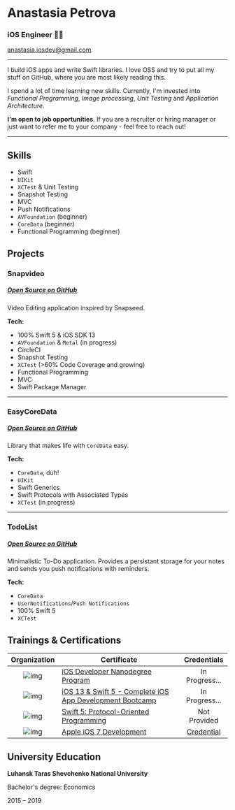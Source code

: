 # Anastasia Petrova 

### iOS Engineer 👩‍💻
[anastasia.iosdev@gmail.com](anastasia.iosdev@gmail.com)

---

I build iOS apps and write Swift libraries. I love OSS and try to put all my stuff on GitHub, where you are most likely reading this. 

I spend a lot of time learning new skills. Currently, I'm invested into *Functional Programming*, *Image processing*, *Unit Testing* and *Application Architecture*.

**I'm open to job opportunities**. If you are a recruiter or hiring manager or just want to refer me to your company - feel free to reach out!

---

## Skills

* Swift
* `UIKit`
* `XCTest` & Unit Testing
* Snapshot Testing
* MVC
* Push Notifications
* `AVFoundation` (beginner)
* `CoreData` (beginner)
* Functional Programming (beginner)

## Projects


### Snapvideo
##### [Open Source on GitHub](https://github.com/Anastasia-Petrova/Snapvideo) 
Video Editing application inspired by Snapseed. 

**Tech:**

* 100% Swift 5 & iOS SDK 13
* `AVFoundation` & `Metal` (in progress)
* CircleCI
* Snapshot Testing 
* `XCTest` (>60% Code Coverage and growing)
* Functional Programming
* MVC
* Swift Package Manager

---

### EasyCoreData

##### [Open Source on GitHub](https://github.com/Anastasia-Petrova/EasyCoreData)

Library that makes life with `CoreData` easy.

**Tech:**

* `CoreData`, duh!
* `UIKit`
* Swift Generics
* Swift Protocols with Associated Types
* `XCTest` (in progress)

---

### TodoList

##### [Open Source on GitHub](https://github.com/Anastasia-Petrova/TodoList)

Minimalistic To-Do application. Provides a persistant storage for your notes and sends you push notifications with reminders. 

**Tech:**

* `CoreData`
* `UserNotifications`/`Push Notifications`
* 100% Swift 5
* `XCTest`

## Trainings & Certifications

|Organization | Certificate | Credentials |
:-: | --- | :-: |
![img](https://i.imgur.com/P2cYqCX.jpg)| [iOS Developer Nanodegree Program](https://www.udacity.com/course/ios-developer-nanodegree--nd003) | In Progress...
![img](https://i.imgur.com/d7FVRFX.png)|  [iOS 13 & Swift 5 - Complete iOS App Development Bootcamp](https://www.udemy.com/course/ios-13-app-development-bootcamp/) | In Progress...
![img](https://i.imgur.com/Zv2qeeT.png)  | [Swift 5: Protocol-Oriented Programming](http://www.linkedin.com/learning/swift-5-protocol-oriented-programming) | Not Provided
![img](https://i.imgur.com/MU8kQGS.png)| [Apple iOS 7 Development](https://www.brainbench.com/testcenter/taketest/Apple-iOS-7-Development/3297) |  [Credential](https://www.brainbench.com/xml/bb/transcript/public/viewtranscript.xml?pid=14255377) 

## University Education

**Luhansk Taras Shevchenko National University**

Bachelor's degree: Economics

2015 – 2019





 





